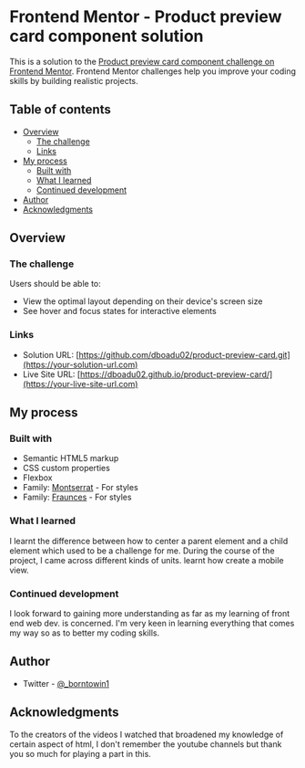 # Frontend Mentor - Product preview card component solution

This is a solution to the [Product preview card component challenge on Frontend Mentor](https://www.frontendmentor.io/challenges/product-preview-card-component-GO7UmttRfa). Frontend Mentor challenges help you improve your coding skills by building realistic projects.  

## Table of contents

- [Overview](#overview)
  - [The challenge](#the-challenge)
  - [Links](#links)
- [My process](#my-process)
  - [Built with](#built-with)
  - [What I learned](#what-i-learned)
  - [Continued development](#continued-development)
- [Author](#author)
- [Acknowledgments](#acknowledgments)


## Overview

### The challenge

Users should be able to:

- View the optimal layout depending on their device's screen size
- See hover and focus states for interactive elements


### Links

- Solution URL: [https://github.com/dboadu02/product-preview-card.git](https://your-solution-url.com)
- Live Site URL: [https://dboadu02.github.io/product-preview-card/](https://your-live-site-url.com)

## My process

### Built with

- Semantic HTML5 markup
- CSS custom properties
- Flexbox
- Family: [Montserrat](https://fonts.google.com/specimen/Montserrat) - For styles
- Family: [Fraunces](https://fonts.google.com/specimen/Fraunces) - For styles

### What I learned

I learnt the difference between how to center a parent element and a child element which used to be a 
challenge for me. During the course of the project, I came across different kinds of units.
learnt how create a mobile view.


### Continued development

I look forward to gaining more understanding as far as my learning of front end web dev. is concerned.
I'm very keen in learning everything that comes my way so as to better my coding skills.


## Author

- Twitter - [@_borntowin1](https://www.twitter.com/_borntowin1)



## Acknowledgments

To the creators of the videos I watched that broadened my knowledge of certain aspect of html, I don't remember the youtube channels but thank you so much for playing a part in this.


